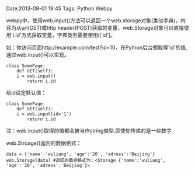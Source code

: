 Date:2013-08-01 19:45
Tags: Python Webpy

webpy中，使用web.input()方法可以返回一个web.storage对象(类似字典)，内容为从url(GET)或http header(POST)获取的变量，web.Storage对象可以直接使用'i.id'方式获取变量，字典类型需要使用i['id']。

如：你访问页面http://example.com/test?id=10，在Python后台想取得'id'的值,通过web.input()可以实现。

	class SomePage:
   		def GET(self):
       	i = web.input()
        	return i.id
        	
给id设定默认值：

    class SomePage:
   		def GET(self):
       	i = web.input(id='1')
        	return i.id
        	
注：web.input()取得的值都会被当作string类型,即使你传递的是一些数字.
        	
web.Stroage()返回的数据格式：
	
	data = {'name':'wuliang', 'age':'20', 'adress':'Beijing'}
	web.Storage(data) #返回的数据格式为：<Storage {'name':'wuliang', 'age':'20', 'adress':'Beijing'}>   